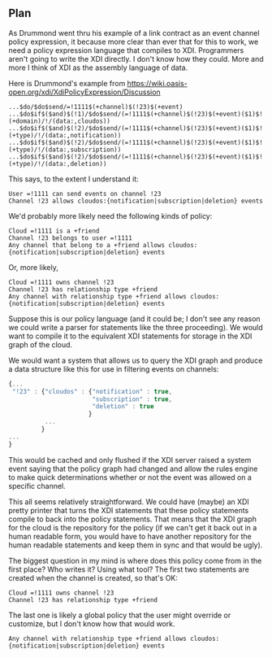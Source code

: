 

## Plan

As Drummond went thru his example of a link contract as an event channel policy expression, it because more clear than ever that for this to work, we need a policy expression language that compiles to XDI. Programmers aren't going to write the XDI directly. I don't know how they could. More and more I think of XDI as the assembly language of data. 

Here is Drummond's example from https://wiki.oasis-open.org/xdi/XdiPolicyExpression/Discussion

```
...$do/$do$send/=!1111$(+channel)$(!23)$(+event)
...$do$if$($and)$(!1)/$do$send/(=!1111$(+channel)$(!23)$(+event)($1)$!(+domain)/!/(data:,cloudos))
...$do$if$($and)$(!2)/$do$send/(=!1111$(+channel)$(!23)$(+event)($1)$!(+type)/!/(data:,notification))
...$do$if$($and)$(!2)/$do$send/(=!1111$(+channel)$(!23)$(+event)($1)$!(+type)/!/(data:,subscription))
...$do$if$($and)$(!2)/$do$send/(=!1111$(+channel)$(!23)$(+event)($1)$!(+type)/!/(data:,deletion))
```

This says, to the extent I understand it:

```
User =!1111 can send events on channel !23
Channel !23 allows cloudos:{notification|subscription|deletion} events
```

We'd probably more likely need the following kinds of policy:

```
Cloud =!1111 is a +friend
Channel !23 belongs to user =!1111
Any channel that belong to a +friend allows cloudos:{notification|subscription|deletion} events
```

Or, more likely, 

```
Cloud =!1111 owns channel !23
Channel !23 has relationship type +friend
Any channel with relationship type +friend allows cloudos:{notification|subscription|deletion} events
```

Suppose this is our policy language (and it could be; I don't see any reason we could write a parser for statements like the three proceeding). We would want to compile it to the equivalent XDI statements for storage in the XDI graph of the cloud. 

We would want a system that allows us to query the XDI graph and produce a data structure like this for use in filtering events on channels:

```javascript
{...
 "!23" : {"cloudos" : {"notification" : true,
                       "subscription" : true,
                       "deletion" : true
                      }
          ...
         }
...
}
```

This would be cached and only flushed if the XDI server raised a system event saying that the policy graph had changed and allow the rules engine to make quick determinations whether or not the event was allowed on a specific channel. 

This all seems relatively straightforward.  We could have (maybe) an XDI pretty printer that turns the XDI statements that these policy statements compile to back into the policy statements. That means that the XDI graph for the cloud is the repository for the policy (if we can't get it back out in a human readable form, you would have to have another repository for the human readable statements and keep them in sync and that would be ugly). 

The biggest question in my mind is where does this policy come from in the first place? Who writes it? Using what tool? The first two statements are created when the channel is created, so that's OK:

```
Cloud =!1111 owns channel !23
Channel !23 has relationship type +friend
```

The last one is likely a global policy that the user might override or customize, but I don't know how that would work. 

```
Any channel with relationship type +friend allows cloudos:{notification|subscription|deletion} events
```
